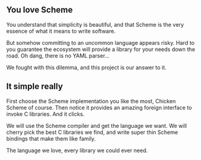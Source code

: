 You love Scheme
---------------
You understand that simplicity is beautiful, and that Scheme
is the very essence of what it means to write software.

But somehow committing to an uncommon language appears risky.
Hard to you guarantee the ecosystem will provide a library for
your needs down the road. Oh dang, there is no YAML parser...

We fought with this dilemma, and this project is our answer to it.

It simple really
----------------
First choose the Scheme implementation you like the most,
Chicken Scheme of course. Then notice it provides an amazing
foreign interface to invoke C libraries. And it clicks.

We will use the Scheme compiler and get the language we want.
We will cherry pick the best C libraries we find, and write
super thin Scheme bindings that make them like family.

The language we love, every library we could ever need.
